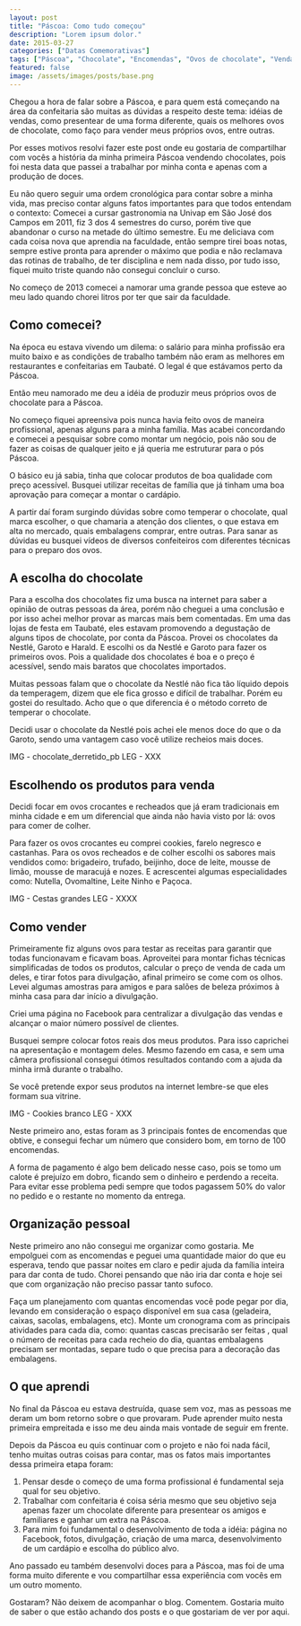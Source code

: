 ```yaml
---
layout: post
title: "Páscoa: Como tudo começou"
description: "Lorem ipsum dolor."
date: 2015-03-27
categories: ["Datas Comemorativas"]
tags: ["Páscoa", "Chocolate", "Encomendas", "Ovos de chocolate", "Vendas", "Dicas"]
featured: false
image: /assets/images/posts/base.png
---
```


Chegou a hora de falar sobre a Páscoa, e para quem está começando na área da confeitaria são muitas as dúvidas a respeito deste tema: idéias de vendas, como presentear de uma forma diferente, quais os melhores ovos de chocolate, como faço para vender meus próprios ovos, entre outras.

Por esses motivos resolvi fazer este post onde eu gostaria de compartilhar com vocês a história da minha primeira Páscoa vendendo chocolates, pois foi nesta data que passei a trabalhar por minha conta e apenas com a produção de doces.

Eu não quero seguir uma ordem cronológica para contar sobre a minha vida, mas preciso contar alguns fatos importantes para que todos entendam o contexto: Comecei a cursar gastronomia na Univap em São José dos Campos em 2011, fiz 3 dos 4 semestres do curso, porém tive que abandonar o curso na metade do último semestre. Eu me deliciava com cada coisa nova que aprendia na faculdade, então sempre tirei boas notas, sempre estive pronta para aprender o máximo que podia e não reclamava das rotinas de trabalho, de ter disciplina e nem nada disso, por tudo isso, fiquei muito triste quando não consegui concluir o curso.

No começo de 2013 comecei a namorar uma grande pessoa que esteve ao meu lado quando chorei litros por ter que sair da faculdade.

## Como comecei?

Na época eu estava vivendo um dilema: o salário para minha profissão era muito baixo e as condições de trabalho também não eram as melhores em restaurantes e confeitarias em Taubaté. O legal é que estávamos perto da Páscoa.

Então meu namorado me deu a idéia de produzir meus próprios ovos de chocolate para a Páscoa.

No começo fiquei apreensiva pois nunca havia feito ovos de maneira profissional, apenas alguns para a minha família. Mas acabei concordando e comecei a pesquisar sobre como montar um negócio, pois não sou de fazer as coisas de qualquer jeito e  já queria me estruturar para o pós Páscoa.

O básico eu já sabia, tinha que colocar produtos de boa qualidade com preço acessível. Busquei utilizar receitas de família que já tinham uma boa aprovação para começar a montar o cardápio.

A partir daí foram surgindo dúvidas sobre como temperar o chocolate, qual marca escolher, o que chamaria a atenção dos clientes, o que estava em alta no mercado, quais embalagens comprar, entre outras. Para sanar as dúvidas eu busquei vídeos de diversos confeiteiros com diferentes técnicas para o preparo dos ovos.

## A escolha do chocolate

Para a escolha dos chocolates fiz uma busca na internet para saber a opinião de outras pessoas da área, porém não cheguei a uma conclusão e por isso achei melhor provar as marcas mais bem comentadas. Em uma das lojas de festa em Taubaté, eles estavam promovendo a degustação de alguns tipos de chocolate, por conta da Páscoa. Provei os chocolates da Nestlé, Garoto e Harald. E escolhi os da Nestlé e Garoto para fazer os primeiros ovos. Pois a qualidade dos chocolates é boa e o preço é acessível, sendo mais baratos que chocolates importados.

Muitas pessoas falam que o chocolate da Nestlé não fica tão líquido depois da temperagem, dizem que ele fica grosso e difícil de trabalhar. Porém eu gostei do resultado. Acho que o que diferencia é o método correto de temperar o chocolate.

Decidi usar o chocolate da Nestlé pois achei ele menos doce do que o da Garoto, sendo uma vantagem caso você utilize recheios mais doces.

IMG - chocolate_derretido_pb
LEG - XXX

## Escolhendo os produtos para venda

Decidi focar em ovos crocantes e recheados que já eram tradicionais em minha cidade e em um diferencial que ainda não havia visto por lá: ovos para comer de colher.

Para fazer os ovos crocantes eu comprei cookies, farelo negresco e castanhas. Para os ovos recheados e de colher escolhi os sabores mais vendidos como: brigadeiro, trufado, beijinho, doce de leite, mousse de limão, mousse de maracujá e nozes. E acrescentei algumas especialidades como: Nutella, Ovomaltine, Leite Ninho e Paçoca.

IMG - Cestas grandes
LEG - XXXX

## Como vender

Primeiramente fiz alguns ovos para testar as receitas para garantir que todas funcionavam e ficavam boas. Aproveitei para montar fichas técnicas simplificadas de todos os produtos, calcular o preço de venda de cada um deles, e tirar fotos para divulgação, afinal primeiro se come com os olhos. Levei algumas amostras para amigos e para salões de beleza próximos à minha casa para dar início a divulgação.

Criei uma página no Facebook para centralizar a divulgação das vendas e alcançar o maior número possível de clientes.

Busquei sempre colocar fotos reais dos meus produtos. Para isso caprichei na apresentação e montagem deles. Mesmo fazendo em casa, e sem uma câmera profissional consegui ótimos resultados contando com a ajuda da minha irmã durante o trabalho.

Se você pretende expor seus produtos na internet lembre-se que eles formam sua vitrine.

IMG - Cookies branco
LEG - XXX

Neste primeiro ano, estas foram as 3 principais fontes de encomendas que obtive, e consegui fechar um número que considero bom, em torno de 100 encomendas.

A forma de pagamento é algo bem delicado nesse caso, pois se tomo um calote é prejuízo em dobro, ficando sem o dinheiro e perdendo a receita. Para evitar esse problema pedi sempre que todos pagassem 50% do valor no pedido e o restante no momento da entrega.

## Organização pessoal

Neste primeiro ano não consegui me organizar como gostaria. Me empolguei com as encomendas e peguei uma quantidade maior do que eu esperava, tendo que passar noites em claro e pedir ajuda da família inteira para dar conta de tudo. Chorei pensando que não iria dar conta e hoje sei que com organização não preciso passar tanto sufoco.

Faça um planejamento com quantas encomendas você pode pegar por dia, levando em consideração o espaço disponível em sua casa (geladeira, caixas, sacolas, embalagens, etc). Monte um cronograma com as principais atividades para cada dia, como: quantas cascas precisarão ser feitas , qual o número de receitas para cada recheio do dia, quantas embalagens precisam ser montadas, separe tudo o que precisa para a decoração das embalagens.

## O que aprendi

No final da Páscoa eu estava destruída, quase sem voz, mas as pessoas me deram um bom retorno sobre o que provaram. Pude aprender muito nesta primeira empreitada e isso me deu ainda mais vontade de seguir em frente.

Depois da Páscoa eu quis continuar com o projeto e não foi nada fácil, tenho muitas outras coisas para contar, mas os fatos mais importantes dessa primeira etapa foram:

1. Pensar desde o começo de uma forma profissional é fundamental seja qual for seu objetivo.
2. Trabalhar com confeitaria é coisa séria mesmo que seu objetivo seja apenas fazer um chocolate diferente para presentear os amigos e familiares e ganhar um extra na Páscoa.
3. Para mim foi fundamental o desenvolvimento de toda a idéia: página no Facebook, fotos, divulgação, criação de uma marca, desenvolvimento de um cardápio e escolha do público alvo.

Ano passado eu também desenvolvi doces para a Páscoa, mas foi de uma forma muito diferente e vou compartilhar essa experiência com vocês em um outro momento.

Gostaram? Não deixem de acompanhar o blog. Comentem. Gostaria muito de saber o que estão achando dos posts e o que gostariam de ver por aqui.
